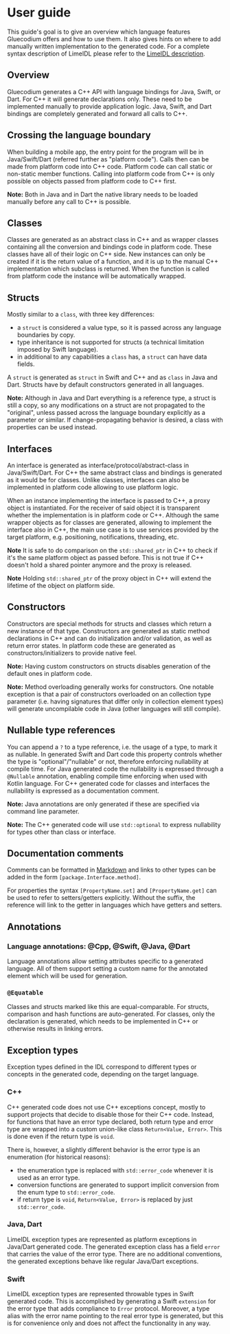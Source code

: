User guide
==========

This guide's goal is to give an overview which language features Gluecodium offers and how to use them. It also gives
hints on where to add manually written implementation to the generated code. For a complete syntax
description of LimeIDL please refer to the [LimeIDL description](lime_idl.md).

Overview
--------

Gluecodium generates a C++ API with language bindings for Java, Swift, or Dart. For C++ it will
generate declarations only. These need to be implemented manually to provide application logic.
Java, Swift, and Dart bindings are completely generated and forward all calls to C++.

Crossing the language boundary
------------------------------

When building a mobile app, the entry point for the program will be in Java/Swift/Dart (referred
further as "platform code"). Calls then can be made from platform code into C++ code. Platform code
can call static or non-static member functions. Calling into platform code from C++ is only possible
on objects passed from platform code to C++ first.

**Note:** Both in Java and in Dart the native library needs to be loaded manually before any call to C++ is possible.

Classes
-------

Classes are generated as an abstract class in C++ and as wrapper classes containing all the
conversion and bindings code in platform code. These classes have all of their logic on C++ side.
New instances can only be created if it is the return value of a function, and it is up to
the manual C++ implementation which subclass is returned. When the function is called from
platform code the instance will be automatically wrapped.

Structs
-------

Mostly similar to a `class`, with three key differences:
* a `struct` is considered a value type, so it is passed across any language boundaries by copy.
* type inheritance is not supported for structs (a technical limitation imposed by Swift language).
* in additional to any capabilities a `class` has, a `struct` can have data fields.

A `struct` is generated as `struct` in Swift and C++ and as `class` in Java and Dart. Structs have by default
constructors generated in all languages.

**Note:** Although in Java and Dart everything is a reference type, a struct is still a copy, so any modifications on a
struct are not propagated to the "original", unless passed across the language boundary explicitly as a parameter or
similar. If change-propagating behavior is desired, a class with properties can be used instead.

Interfaces
----------

An interface is generated as interface/protocol/abstract-class in Java/Swift/Dart. For C++ the same abstract
class and bindings is generated as it would be for classes. Unlike classes, interfaces can also be
implemented in platform code allowing to use platform logic.

When an instance implementing the interface is passed to C++, a proxy object is instantiated. For the receiver of said
object it is transparent whether the implementation is in platform code or C++. Although the same wrapper objects as for
classes are generated, allowing to implement the interface also in C++, the main use case is to use services provided by
the target platform, e.g. positioning, notifications, threading, etc.

**Note** It is safe to do comparison on the `std::shared_ptr` in C++ to check if it's the same
platform object as passed before. This is not true if C++ doesn't hold a shared pointer
anymore and the proxy is released.

**Note** Holding `std::shared_ptr` of the proxy object in C++ will extend the lifetime of the
object on platform side.

Constructors
------------

Constructors are special methods for structs and classes which return a new instance of that type.
Constructors are generated as static method declarations in C++ and can do initialization and/or
validation, as well as return error states. In platform code these are generated as constructors/initializers to
provide native feel.

**Note:** Having custom constructors on structs disables generation of the default ones in platform code.

**Note:** Method overloading generally works for constructors. One notable exception is that a pair
of constructors overloaded on an collection type parameter (i.e. having signatures that differ only in
collection element types) will generate uncompilable code in Java (other languages will still compile).

Nullable type references
------------------------

You can append a `?` to a type reference, i.e. the usage of a type, to mark it as nullable. In
generated Swift and Dart code this property controls whether the type is "optional"/"nullable" or not, therefore
enforcing nullability at compile time. For Java generated code the nullability is expressed through
a `@Nullable` annotation, enabling compile time enforcing when used with Kotlin language. For C++
generated code for classes and interfaces the nullability is expressed as a documentation comment.

**Note:** Java annotations are only generated if these are specified via command line parameter.

**Note:** The C++ generated code will use `std::optional` to express nullability for types other than class or
interface.

Documentation comments
----------------------

Comments can be formatted in [Markdown](https://spec.commonmark.org/0.28/) and links to other
types can be added in the form `[package.Interface.method]`.

For properties the syntax `[PropertyName.set]` and `[PropertyName.get]` can be used to refer to setters/getters
explicitly. Without the suffix, the reference will link to the getter in languages which have
getters and setters.


Annotations
-----------

### Language annotations: @Cpp, @Swift, @Java, @Dart

Language annotations allow setting attributes specific to a generated language. All of them support
setting a custom name for the annotated element which will be used for generation.

### `@Equatable`

Classes and structs marked like this are equal-comparable. For structs, comparison and hash functions
are auto-generated. For classes, only the declaration is generated, which needs to be implemented in C++
or otherwise results in linking errors.

Exception types
---------------

Exception types defined in the IDL correspond to different types or concepts in the generated code,
depending on the target language.

### C++

C++ generated code does not use C++ exceptions concept, mostly to support projects that decide to
disable those for their C++ code. Instead, for functions that have an error type declared, both
return type and error type are wrapped into a custom union-like class `Return<Value, Error>`. This
is done even if the return type is `void`.

There is, however, a slightly different behavior is the error type is an enumeration (for historical
reasons):
* the enumeration type is replaced with `std::error_code` whenever it is used as an error type.
* conversion functions are generated to support implicit conversion from the enum type to `std::error_code`.
* if return type is `void`, `Return<Value, Error>` is replaced by just `std::error_code`.

### Java, Dart

LimeIDL exception types are represented as platform exceptions in Java/Dart generated code. The generated
exception class has a field `error` that carries the value of the error type. There are no
additional conventions, the generated exceptions behave like regular Java/Dart exceptions.

### Swift

LimeIDL exception types are represented throwable types in Swift generated code. This is
accomplished by generating a Swift `extension` for the error type that adds compliance to `Error`
protocol. Moreover, a type alias with the error name pointing to the real error type is generated,
but this is for convenience only and does not affect the functionality in any way.
